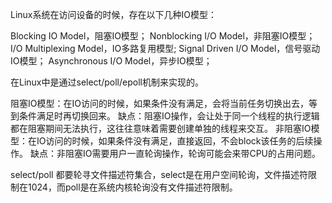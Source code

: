 Linux系统在访问设备的时候，存在以下几种IO模型：

Blocking IO Model，阻塞IO模型；
Nonblocking I/O Model，非阻塞IO模型；
I/O Multiplexing Model，IO多路复用模型;
Signal Driven I/O Model，信号驱动IO模型；
Asynchronous I/O Model，异步IO模型；


在Linux中是通过select/poll/epoll机制来实现的。

阻塞IO模型：在IO访问的时候，如果条件没有满足，会将当前任务切换出去，等到条件满足时再切换回来。
缺点：阻塞IO操作，会让处于同一个线程的执行逻辑都在阻塞期间无法执行，这往往意味着需要创建单独的线程来交互。
非阻塞IO模型：在IO访问的时候，如果条件没有满足，直接返回，不会block该任务的后续操作。
缺点：非阻塞IO需要用户一直轮询操作，轮询可能会来带CPU的占用问题。


select/poll 都要轮寻文件描述符集合，select是在用户空间轮询，文件描述符限制在1024，而poll是在系统内核轮询没有文件描述符限制。